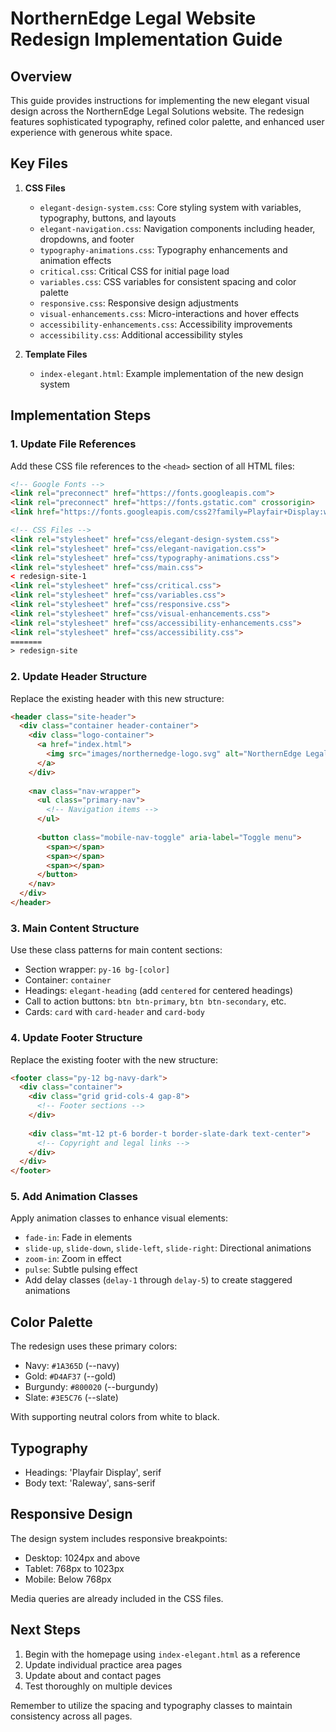 # NorthernEdge Legal Website Redesign Implementation Guide

## Overview

This guide provides instructions for implementing the new elegant visual design across the NorthernEdge Legal Solutions website. The redesign features sophisticated typography, refined color palette, and enhanced user experience with generous white space.

## Key Files

1. **CSS Files**
   - `elegant-design-system.css`: Core styling system with variables, typography, buttons, and layouts
   - `elegant-navigation.css`: Navigation components including header, dropdowns, and footer 
   - `typography-animations.css`: Typography enhancements and animation effects
   - `critical.css`: Critical CSS for initial page load
   - `variables.css`: CSS variables for consistent spacing and color palette
   - `responsive.css`: Responsive design adjustments
   - `visual-enhancements.css`: Micro-interactions and hover effects
   - `accessibility-enhancements.css`: Accessibility improvements
   - `accessibility.css`: Additional accessibility styles

2. **Template Files**
   - `index-elegant.html`: Example implementation of the new design system

## Implementation Steps

### 1. Update File References

Add these CSS file references to the `<head>` section of all HTML files:

```html
<!-- Google Fonts -->
<link rel="preconnect" href="https://fonts.googleapis.com">
<link rel="preconnect" href="https://fonts.gstatic.com" crossorigin>
<link href="https://fonts.googleapis.com/css2?family=Playfair+Display:wght@400;500;600;700&family=Raleway:wght@300;400;500;600;700&display=swap" rel="stylesheet">

<!-- CSS Files -->
<link rel="stylesheet" href="css/elegant-design-system.css">
<link rel="stylesheet" href="css/elegant-navigation.css">
<link rel="stylesheet" href="css/typography-animations.css">
<link rel="stylesheet" href="css/main.css">
< redesign-site-1
<link rel="stylesheet" href="css/critical.css">
<link rel="stylesheet" href="css/variables.css">
<link rel="stylesheet" href="css/responsive.css">
<link rel="stylesheet" href="css/visual-enhancements.css">
<link rel="stylesheet" href="css/accessibility-enhancements.css">
<link rel="stylesheet" href="css/accessibility.css">
=======
> redesign-site
```

### 2. Update Header Structure

Replace the existing header with this new structure:

```html
<header class="site-header">
  <div class="container header-container">
    <div class="logo-container">
      <a href="index.html">
        <img src="images/northernedge-logo.svg" alt="NorthernEdge Legal Solutions">
      </a>
    </div>
    
    <nav class="nav-wrapper">
      <ul class="primary-nav">
        <!-- Navigation items -->
      </ul>
      
      <button class="mobile-nav-toggle" aria-label="Toggle menu">
        <span></span>
        <span></span>
        <span></span>
      </button>
    </nav>
  </div>
</header>
```

### 3. Main Content Structure

Use these class patterns for main content sections:

- Section wrapper: `py-16 bg-[color]`
- Container: `container`
- Headings: `elegant-heading` (add `centered` for centered headings)
- Call to action buttons: `btn btn-primary`, `btn btn-secondary`, etc.
- Cards: `card` with `card-header` and `card-body`

### 4. Update Footer Structure

Replace the existing footer with the new structure:

```html
<footer class="py-12 bg-navy-dark">
  <div class="container">
    <div class="grid grid-cols-4 gap-8">
      <!-- Footer sections -->
    </div>
    
    <div class="mt-12 pt-6 border-t border-slate-dark text-center">
      <!-- Copyright and legal links -->
    </div>
  </div>
</footer>
```

### 5. Add Animation Classes

Apply animation classes to enhance visual elements:

- `fade-in`: Fade in elements
- `slide-up`, `slide-down`, `slide-left`, `slide-right`: Directional animations
- `zoom-in`: Zoom in effect
- `pulse`: Subtle pulsing effect
- Add delay classes (`delay-1` through `delay-5`) to create staggered animations

## Color Palette

The redesign uses these primary colors:

- Navy: `#1A365D` (--navy)
- Gold: `#D4AF37` (--gold)
- Burgundy: `#800020` (--burgundy)
- Slate: `#3E5C76` (--slate)

With supporting neutral colors from white to black.

## Typography

- Headings: 'Playfair Display', serif
- Body text: 'Raleway', sans-serif

## Responsive Design

The design system includes responsive breakpoints:

- Desktop: 1024px and above
- Tablet: 768px to 1023px
- Mobile: Below 768px

Media queries are already included in the CSS files.

## Next Steps

1. Begin with the homepage using `index-elegant.html` as a reference
2. Update individual practice area pages
3. Update about and contact pages
4. Test thoroughly on multiple devices

Remember to utilize the spacing and typography classes to maintain consistency across all pages.
